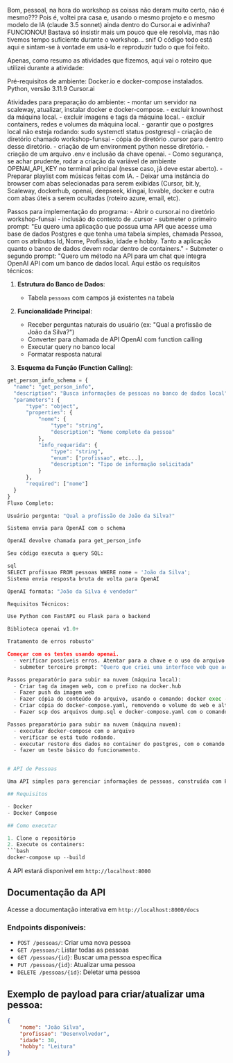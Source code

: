 Bom, pessoal, na hora do workshop as coisas não deram muito certo, não é mesmo???
Pois é, voltei pra casa e, usando o mesmo projeto e o mesmo modelo de IA (claude 3.5 sonnet) ainda dentro do Cursor.ai e adivinha? FUNCIONOU!
Bastava só insistir mais um pouco que ele resolvia, mas não tivemos tempo suficiente durante o workshop... snif
O código todo está aqui e sintam-se à vontade em usá-lo e reproduzir tudo o que foi feito.

Apenas, como resumo as atividades que fizemos, aqui vai o roteiro que utilizei durante a atividade: 

Pré-requisitos de ambiente:
    Docker.io e docker-compose instalados.
    Python, versão 3.11.9
    Cursor.ai

Atividades para preparação do ambiente:
    - montar um servidor na scaleway, atualizar, instalar docker e docker-compose.
    - excluir knownhost da máquina local.
    - excluir imagens e tags da máquina local.
    - excluir containers, redes e volumes da máquina local.
    - garantir que o postgres local não esteja rodando: sudo systemctl status postgresql
    - criação de diretório chamado workshop-funsai
    - cópia do diretório .cursor para dentro desse diretório.
    - criação de um environment python nesse diretório.
    - criação de um arquivo .env e inclusão da chave openai.
    - Como segurança, se achar prudente, rodar a criação da variável de ambiente OPENAI_API_KEY no terminal principal (nesse caso, já deve estar aberto).
    - Preparar playlist com músicas feitas com IA.
    - Deixar uma instância do browser com abas selecionadas para serem exibidas (Cursor, bit.ly, Scaleway, dockerhub, openai, deepseek, klingai, lovable, docker e outra     com abas úteis a serem ocultadas (roteiro azure, email, etc).

Passos para implementação do programa:
    - Abrir o cursor.ai no diretório workshop-funsai
    - inclusão do contexto de .cursor
    - submeter o primeiro prompt: "Eu quero uma aplicação que possua uma API que acesse uma base de dados Postgres e que tenha uma tabela simples, chamada Pessoa, com os atributos Id, Nome, Profissão, idade e hobby. Tanto a aplicação quanto o banco de dados devem rodar dentro de containers."
    - Submeter o segundo prompt: "Quero um método na API para um chat que integra OpenAI API com um banco de dados local. Aqui estão os requisitos técnicos:


  1. **Estrutura do Banco de Dados**:
     - Tabela `pessoas` com campos já existentes na tabela

  2. **Funcionalidade Principal**:
     - Receber perguntas naturais do usuário (ex: "Qual a profissão de João da Silva?")
     - Converter para chamada de API OpenAI com function calling
     - Executar query no banco local
     - Formatar resposta natural

  3. **Esquema da Função (Function Calling)**:
  ```python
  get_person_info_schema = {
  	"name": "get_person_info",
  	"description": "Busca informações de pessoas no banco de dados local",
  	"parameters": {
  		"type": "object",
  		"properties": {
  			"nome": {
  				"type": "string",
  				"description": "Nome completo da pessoa"
  			},
  			"info_requerida": {
  				"type": "string",
  				"enum": ["profissao", etc...],
  				"description": "Tipo de informação solicitada"
  			}
  		},
  		"required": ["nome"]
  	}
  }
  Fluxo Completo:

  Usuário pergunta: "Qual a profissão de João da Silva?"

  Sistema envia para OpenAI com o schema

  OpenAI devolve chamada para get_person_info

  Seu código executa a query SQL:

  sql
  SELECT profissao FROM pessoas WHERE nome = 'João da Silva';
  Sistema envia resposta bruta de volta para OpenAI

  OpenAI formata: "João da Silva é vendedor"

  Requisitos Técnicos:

  Use Python com FastAPI ou Flask para o backend

  Biblioteca openai v1.0+

  Tratamento de erros robusto"

Começar com os testes usando openai.
    - verificar possíveis erros. Atentar para a chave e o uso do arquivo .env.
    - submeter terceiro prompt: "Quero que criei uma interface web que acesse o método de chat, para ficar mais amigável para o usuário."

Passos preparatório para subir na nuvem (máquina local):
    - Criar tag da imagem web, com o prefixo na docker.hub
    - Fazer push da imagem web
    - Fazer cópia do conteúdo do arquivo, usando o comando: docker exec -t [nome do container do postgres] pg_dump -U user -d pessoas_db > dump.sql
    - Criar cópia do docker-compose.yaml, removendo o volume do web e alterando para a imagem
    - Fazer scp dos arquivos dump.sql e docker-compose.yaml com o comando docker exec -i [nome-do-container] psql -U postgres -d [nome do banco] < dump.sql

Passos preparatório para subir na nuvem (máquina nuvem):
    - executar docker-compose com o arquivo
    - verificar se está tudo rodando.
    - executar restore dos dados no container do postgres, com o comando: docker exec -i [nome-do-container] psql -U postgres -d [nome do banco] < dump.sql.
    - fazer um teste básico do funcionamento.


# API de Pessoas

Uma API simples para gerenciar informações de pessoas, construída com FastAPI e PostgreSQL.

## Requisitos

- Docker
- Docker Compose

## Como executar

1. Clone o repositório
2. Execute os containers:
```bash
docker-compose up --build
```

A API estará disponível em `http://localhost:8000`

## Documentação da API

Acesse a documentação interativa em `http://localhost:8000/docs`

### Endpoints disponíveis:

- `POST /pessoas/`: Criar uma nova pessoa
- `GET /pessoas/`: Listar todas as pessoas
- `GET /pessoas/{id}`: Buscar uma pessoa específica
- `PUT /pessoas/{id}`: Atualizar uma pessoa
- `DELETE /pessoas/{id}`: Deletar uma pessoa

## Exemplo de payload para criar/atualizar uma pessoa:

```json
{
    "nome": "João Silva",
    "profissao": "Desenvolvedor",
    "idade": 30,
    "hobby": "Leitura"
}
``` 
